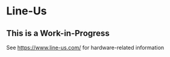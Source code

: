 # Line-Us

## This is a Work-in-Progress
See https://www.line-us.com/ for hardware-related information

